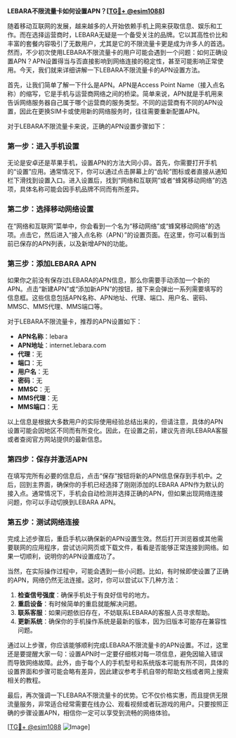 **LEBARA不限流量卡如何设置APN？[[TG💪+ @esim1088](https://t.me/s/esim1088)]**

随着移动互联网的发展，越来越多的人开始依赖手机上网来获取信息、娱乐和工作。而在选择运营商时，LEBARA无疑是一个备受关注的品牌。它以其高性价比和丰富的套餐内容吸引了无数用户，尤其是它的不限流量卡更是成为许多人的首选。然而，不少初次使用LEBARA不限流量卡的用户可能会遇到一个问题：如何正确设置APN？APN设置得当与否直接影响到网络连接的稳定性，甚至可能影响正常使用。今天，我们就来详细讲解一下LEBARA不限流量卡的APN设置方法。

首先，让我们简单了解一下什么是APN。APN是Access Point Name（接入点名称）的缩写，它是手机与运营商网络之间的桥梁。简单来说，APN就是手机用来告诉网络服务器自己属于哪个运营商的服务类型。不同的运营商有不同的APN设置，因此在更换SIM卡或使用新的网络服务时，往往需要重新配置APN。

对于LEBARA不限流量卡来说，正确的APN设置步骤如下：

### 第一步：进入手机设置

无论是安卓还是苹果手机，设置APN的方法大同小异。首先，你需要打开手机的“设置”应用。通常情况下，你可以通过点击屏幕上的“齿轮”图标或者直接从通知栏下滑找到设置入口。进入设置后，找到“网络和互联网”或者“蜂窝移动网络”的选项，具体名称可能会因手机品牌不同而有所差异。

### 第二步：选择移动网络设置

在“网络和互联网”菜单中，你会看到一个名为“移动网络”或“蜂窝移动网络”的选项。点击它，然后进入“接入点名称（APN）”的设置页面。在这里，你可以看到当前已保存的APN列表，以及新增APN的功能。

### 第三步：添加LEBARA APN

如果你之前没有保存过LEBARA的APN信息，那么你需要手动添加一个新的APN。点击“新建APN”或“添加新APN”的按钮，接下来会弹出一系列需要填写的信息框。这些信息包括APN名称、APN地址、代理、端口、用户名、密码、MMSC、MMS代理、MMS端口等。

对于LEBARA不限流量卡，推荐的APN设置如下：

- **APN名称**：lebara
- **APN地址**：internet.lebara.com
- **代理**：无
- **端口**：无
- **用户名**：无
- **密码**：无
- **MMSC**：无
- **MMS代理**：无
- **MMS端口**：无

以上信息是根据大多数用户的实际使用经验总结出来的，但请注意，具体的APN设置可能会因地区不同而有所变化。因此，在设置之前，建议先咨询LEBARA客服或者查阅官方网站提供的最新信息。

### 第四步：保存并激活APN

在填写完所有必要的信息后，点击“保存”按钮将新的APN信息保存到手机中。之后，回到主界面，确保你的手机已经选择了刚刚添加的LEBARA APN作为默认的接入点。通常情况下，手机会自动检测并选择正确的APN，但如果出现网络连接问题，你可以手动切换到LEBARA APN。

### 第五步：测试网络连接

完成上述步骤后，重启手机以确保新的APN设置生效。然后打开浏览器或其他需要联网的应用程序，尝试访问网页或下载文件，看看是否能够正常连接到网络。如果一切顺利，说明你的APN设置成功了。

当然，在实际操作过程中，可能会遇到一些小问题。比如，有时候即使设置了正确的APN，网络仍然无法连接。这时，你可以尝试以下几种方法：

1. **检查信号强度**：确保手机处于有良好信号的地方。
2. **重启设备**：有时候简单的重启就能解决问题。
3. **联系客服**：如果问题依旧存在，不妨联系LEBARA的客服人员寻求帮助。
4. **更新系统**：确保你的手机操作系统是最新的版本，因为旧版本可能存在兼容性问题。

通过以上步骤，你应该能够顺利完成LEBARA不限流量卡的APN设置。不过，这里还是要提醒大家一句：设置APN时一定要仔细核对每一项信息，避免因输入错误而导致网络故障。此外，由于每个人的手机型号和系统版本可能有所不同，具体的设置界面和步骤可能会略有差异，因此建议参考手机自带的帮助文档或者网上搜索相关的教程。

最后，再次强调一下LEBARA不限流量卡的优势。它不仅价格实惠，而且提供无限流量服务，非常适合经常需要在线办公、观看视频或者玩游戏的用户。只要按照正确的步骤设置APN，相信你一定可以享受到流畅的网络体验。

[[TG💪+ @esim1088](https://t.me/s/esim1088) ![Image](https://i.postimg.cc/4NQfJmqS/Snipaste-2025-05-13-00-14-12.png)]